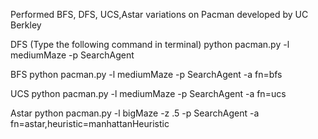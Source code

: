 Performed BFS, DFS, UCS,Astar variations on Pacman developed by UC Berkley 

DFS (Type the following command in terminal)
 python pacman.py -l mediumMaze -p SearchAgent

BFS 
python pacman.py -l mediumMaze -p SearchAgent -a fn=bfs

UCS 
python pacman.py -l mediumMaze -p SearchAgent -a fn=ucs

Astar
python pacman.py -l bigMaze -z .5 -p SearchAgent -a fn=astar,heuristic=manhattanHeuristic
